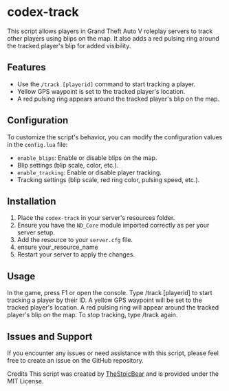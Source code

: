 # codex-track
This script allows players in Grand Theft Auto V roleplay servers to track other players using blips on the map. It also adds a red pulsing ring around the tracked player's blip for added visibility.

## Features

- Use the `/track [playerid]` command to start tracking a player.
- Yellow GPS waypoint is set to the tracked player's location.
- A red pulsing ring appears around the tracked player's blip on the map.

## Configuration

To customize the script's behavior, you can modify the configuration values in the `config.lua` file:

- `enable_blips`: Enable or disable blips on the map.
- Blip settings (blip scale, color, etc.).
- `enable_tracking`: Enable or disable player tracking.
- Tracking settings (blip scale, red ring color, pulsing speed, etc.).

## Installation

1. Place the `codex-track` in your server's resources folder.
2. Ensure you have the `ND_Core` module imported correctly as per your server setup.
3. Add the resource to your `server.cfg` file.
4. ensure your_resource_name
5. Restart your server to apply the changes.

## Usage

In the game, press F1 or open the console.
Type /track [playerid] to start tracking a player by their ID.
A yellow GPS waypoint will be set to the tracked player's location.
A red pulsing ring will appear around the tracked player's blip on the map.
To stop tracking, type /track again.

## Issues and Support
If you encounter any issues or need assistance with this script, please feel free to create an issue on the GitHub repository.

Credits
This script was created by [TheStoicBear](https://github.com/TheStoicBear) and is provided under the MIT License.
